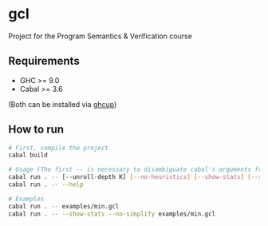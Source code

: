 # gcl

Project for the Program Semantics &amp; Verification course

## Requirements

* GHC >= 9.0
* Cabal >= 3.6

(Both can be installed via [ghcup](https://www.haskell.org/ghcup/))

## How to run

```sh
# First, compile the project
cabal build

# Usage (The first -- is necessary to disambiguate cabal's arguments from the program's arguments)
cabal run . -- [--unroll-depth K] [--no-heuristics] [--show-stats] [--show-paths] [--show-preds] PATH
cabal run . -- --help

# Examples
cabal run . -- examples/min.gcl
cabal run . -- --show-stats --no-simplify examples/min.gcl
```
